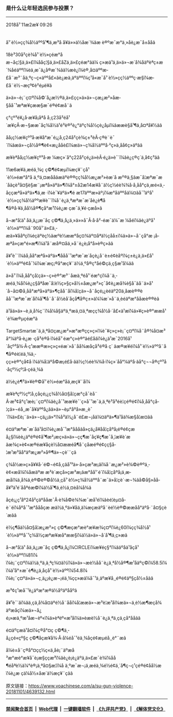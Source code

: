 ### 是什么让年轻选民参与投票？ 
------------------------

<div class="published">
 <span class="date" title="ä¸­å½æ¶é´">
  <time datetime="2018-11-02T09:26:00+08:00">
   2018å¹´11æ2æ¥ 09:26
  </time>
 </span>
</div>
<br/>
<div class="wsw">
 <p lang="EN-US" paraeid="{d83365a2-3f54-447a-a7a0-96833318688b}{230}" paraid="163737797" xml:lang="EN-US">
  å¹´è½»çç¾å½äººå¹¶ä¸æ³å å¥ä»»ä½åæ´¾ãæ è®ºæ¯æ°ä¸»åè¿æ¯å±ååã
 </p>
 <p lang="EN-US" paraeid="{2019d035-df8c-4191-aaf3-67abf4ac0245}{145}" paraid="384921736" xml:lang="EN-US">
  18è³30å²çè¾å¹´è½»çéæ°åæ¬åç¦§ä¸ä»£ï¼ååç¦§ä¸ä»£åZä¸ä»£çéæ°ãä¼ ç»æä¹ä¸ä»ä»¬æ´å¾åäºèªç±æ´¾åéäººï¼èä¸æ¯ä¿å®æ´¾ãä½æè¿ï¼è®¸å¤äººæ­£å¨æ³¨åä¸ºç¬ç«äººå£«ãè¿æä¸äºäººï¼ç¹å«æ¯å¹´è½»çç½äººç·æ§ï¼æ­£å¨è½¬æçº¢è²éµè¥ã
 </p>
 <p lang="EN-US" paraeid="{f839d484-1104-4f37-8ae6-425548380ed9}{110}" paraid="1126525194" xml:lang="EN-US">
  ä»ä»¬è¡¨ç¤ºï¼å©´å¿æ½®ä¸ä»£çç»ä»ä»¬çæ¿æ²»åæ­§åå¯¹æªæ¥çææ§æ¯é®é¢æå¨ã
 </p>
 <p lang="EN-US" paraeid="{f839d484-1104-4f37-8ae6-425548380ed9}{179}" paraid="2105373918" xml:lang="EN-US">
  ç°çº³è¥¿å·æ¥å¡åªå å¸ç23å²éå¹´æ¥çÂ·æ¬§ææ¯åç¾å½ä¹é³è®²è¿°äºç¾å½çè¿åµï¼âææè§å¹¶ä¸å¤ªå¥½ãâ
 </p>
 <p lang="EN-US" paraeid="{5bed68a5-d756-4c06-bd93-69028cad1340}{26}" paraid="398064456" xml:lang="EN-US">
  åå¡ç½æ¥çº³å·æ¥å°æ¯é¡¿å¸ç24å²çè¾ç±³èÂ·ç®è¨è¯´ï¼âæä»¬çå½å®¶è¢«æ¿ååè£ï¼æä»¬ç¾å½äººå·²ç»ä¸åå¢ç»äºãâ
 </p>
 <p lang="EN-US" paraeid="{5bed68a5-d756-4c06-bd93-69028cad1340}{170}" paraid="1352996801" xml:lang="EN-US">
  æ¥èªåå¡ç½æ¥çº³å·æ ¼æç»´å°ç22å²çé¿ä»èÂ·é¿ä»è¯´ï¼âè¿ç®ç´ä¸å¢ç³ãâ
 </p>
 <p lang="EN-US" paraeid="{9660117b-4405-4b23-9fbb-736a240b45ec}{11}" paraid="854221271" xml:lang="EN-US">
  11æ6æ¥ä¸­æéä¸¾ç ç©¶é¢æµï¼æç¥¨çå¹´è½»éæ°å°å ä¸ºä¸¤æååãæäºè®®çç¾å½æ¿æ²»èæ´å æ²®ä¸§ãæ¯å¦æªæ¯æ´åãçè³å¤§è§æ¨¡æªå»äºä»¶ï¼å°±å2æ14æ¥å¨ä½ç½éè¾¾å·å¸åå°çä¸æé«ä¸­åççæªå»äºä»¶ä¸æ ·ï¼è¯¥äºä»¶é æ17äººæ­»äº¡ï¼æ°åäººåä¼¤ãå¯¹äºå¹´è½»çç¾å½äººæ¥è¯´ï¼å¨è¿ä¸ªæªæ¯æ´åè¿è¶å¶å®å·¥ä¸åå½å®¶çå°æ¹ï¼è¿æ çæ¯ä¸¥é·çæå»ã
 </p>
 <p lang="EN-US" paraeid="{dc121b31-90fb-4a61-b32b-5005a95fe319}{149}" paraid="55556970" xml:lang="EN-US">
  å¬æ°å­¦ä¹ åä¸ä¿¡æ¯åç ç©¶ä¸­å¿ä¸»ä»»å¯Â·å·å²-éæ¯ä¼¯æ ¼åéï¼âè¿äºå¹´è½»äººï¼å¨90å¹´ä»£ä¸­æä»¥ååºçï¼éçäºèç½ãæºè½ææºåç¤¾äº¤åªä½çåå±ï¼ä»ä»¬å¨çå°æ ¡å­æªå»çæ°é»æ¶ï¼ä¹å¨æå®¤åä¸»å¨è¿è¡å°å»è®­ç»ãâ
 </p>
 <p lang="EN-US" paraeid="{a224661f-1040-491d-9b95-07dc7b110e1d}{80}" paraid="931893363" xml:lang="EN-US">
  å¥¹è¯´ï¼âå¸åå°æªå»äºä»¶ååå¯¹æªæ¯æ´åçè¿å¨è±é¢èåºï¼ç±è¿ä¸ä»£å¹´è½»äººé¢å¯¼ï¼æ´æç¡®å°æç¥¨ä½ä¸ºå®ç°åé©çä¸ç§æ¹å¼ãâ
 </p>
 <p lang="EN-US" paraeid="{a224661f-1040-491d-9b95-07dc7b110e1d}{184}" paraid="1996044936" xml:lang="EN-US">
  ä»å¹´ï¼å¸åå°çå­¦çä»¬ç»è®°æ³¨åæä¸ºéå¹´éæ°çï¼å¨ä¸­æéä¸¾åï¼è¿ç§åªåæ¯å¦è½ç»§ç»­å½±åæ¿æ²»ç¯å¢è¿æå¾è§å¯ãå¨ä»å¹´å¬å¤©å¸åå°æªå»äºä»¶çå­å¨åï¼å­¦çä»¬å¨åçé¡¿èéäº20ä¸åæè®®èåå¯¹æªæ¯æ´åï¼å¹¶å¨å¨å½èå´åçå¶å®ç±»ä¼¼æ´»å¨ä¸­èéäºæ°ååæè®®èã
 </p>
 <p lang="EN-US" paraeid="{dea28625-8015-43ea-8476-bbbbdae3a6c9}{117}" paraid="1065974863" xml:lang="EN-US">
  ä¹åä»ä»¬è¸ä¸å¾ç¨ï¼å¼å§äºä¸ºæä¸¤ä¸ªæçç¾å½å·´å£«ä¹æï¼ä»¥ç»è®°ææå¹´é¾æ®µçéæ°ã
 </p>
 <p lang="EN-US" paraeid="{dea28625-8015-43ea-8476-bbbbdae3a6c9}{197}" paraid="798599484" xml:lang="EN-US">
  TargetSmartæ¯ä¸ä¸ªå¤çæ¿æ²»æ°æ®çç»ç»ï¼è¯¥ç»ç»è¡¨ç¤ºï¼å¨å®¾å¤æ³å°¼äºå·è¿æ ·çå³é®å·ï¼éå¹´éæ°ç»è®°âé£åâï¼è¿ä¹æ¯2016å¹´åçº³å¾·Â·ç¹ææ®æ»ç»ç«éæ´»å¨åå¾æåçå³é®å ç´ ãæ®æ¥éï¼å¹´è½»äººå¨å¶å®éè¦éä¸¾ä¸­çç»è®°çå¢å ï¼ä¾å¦äºå©æ¡é£å·ãä½ç½éè¾¾å·ï¼ç»´åå°¼äºå·ãå°ç¬¬å®çº³å·åçº½çº¦å·çéä¸¾ã
 </p>
 <p lang="EN-US" paraeid="{f3dca5fc-3e74-418b-b593-cf373b0cde81}{121}" paraid="1406307091" xml:lang="EN-US">
  ä½è¿è¶³ä»¥è®©å¹´è½»éæ°åä¸æç¥¨åï¼
 </p>
 <p lang="EN-US" paraeid="{f3dca5fc-3e74-418b-b593-cf373b0cde81}{168}" paraid="1987630508" xml:lang="EN-US">
  æ¥èªçº½çº¦å¸çåçé¡¿ç¾å½å¤§å­¦çæ°çå¯èå¨Â·æ³¢å°ç¹æè¡¨ç¤ºï¼âè¿å¯¹ææ¥è¯´ç»å¯¹æ¯ä¸ä¸ªè³å³éè¦çé®é¢ï¼å¸åå°çå­¦çä»¬éå¸¸æ¯å¥äººå¿ãä»ä»¬èµ°åºå»æ¸¸è¯´ï¼ä»£è¡¨ä»ä»¬çä¿¡ä»°ï¼å³ä½¿å¨é£æ¬¡åä¼¤äºä»¶ä¹åä¾æ§å¦æ­¤ãâ
 </p>
 <p lang="EN-US" paraeid="{9428e4d5-c015-41e6-b985-d06d8101f998}{92}" paraid="1150557481" xml:lang="EN-US">
  é¤äºæªæ¯æ´åä¹å¤ï¼è¿æå¯¹æ°åååãå»çä¿å¥åå­¦çåºå¡é®é¢çæå¿§ï¼èè¿äºé®é¢å¹¶æ²¡æç»ä»ä»¬çç¶æ¯åç¥ç¶æ¯å¸¦æ¥è´æãæ¾ç»è¢«æ®éæ¥åçè½å¤ææéå¶å¨çåæé®é¢çç§å­¦æ¹æ³åå°äºæ¿æ²»å®¶ä»¬çè´¨çã
 </p>
 <p lang="EN-US" paraeid="{9428e4d5-c015-41e6-b985-d06d8101f998}{241}" paraid="1096852624" xml:lang="EN-US">
  ç¾å½æ»ç»å¥¥å·´é©¬é¢å¸çâå¹³ä»·å»çæ³æ¡âï¼å¨æ¿æ²»è¾©è®ºä¸­è¢«æå¼ï¼åæäºæ æ³è´æçå»çæ³æ¡ãæ°åå¹´é´ï¼å­¦çåºå¡ä¸æ­æåï¼ä¸å¾ä¸è®©è®©å½ä¸çå¹´è½»ç¾å½äººå¨æ¯ä»å­¦çè´·æ¬¾ãå©å§»åå­å¥³ä¹é´ååºéæ©ï¼ä½å¹¶ä¸è½ä¸¤èå¼å¾ã
 </p>
 <p lang="EN-US" paraeid="{9fff10df-8a77-4de6-b4f5-a13643903b75}{4}" paraid="869924083" xml:lang="EN-US">
  åçé¡¿ç¹åº24å²çäºååæ¯Â·è¾å©è¾¾æ¯æå¹éï¼âèé¦èµ¤å­è¨èï¼åºå¯¹æ°åååçæ æä½ä¸ºä»¥åä¸ä¼æçæäºå¨èé½è®©ææåå°äºå·¨å¤§çè´æãâ
 </p>
 <p lang="EN-US" paraeid="{9fff10df-8a77-4de6-b4f5-a13643903b75}{133}" paraid="1675930061" xml:lang="EN-US">
  è½ç¶åä½å¤§å­¦æ¿æ²»ç ç©¶æçæ°æè°æ¥æ¾ç¤ºï¼è¿60ï¼çç¾å½å¹´è½»äººå¯¹ç¾å½çæªæ¥æå°ææ§ï¼ä½ä»ä»¬å´å¹¶ä¸ç»æã
 </p>
 <p lang="EN-US" paraeid="{271391e2-bc13-4a56-ad48-e0b5dfb9ffa7}{30}" paraid="632541762" xml:lang="EN-US">
  å¬æ°å­¦ä¹ åä¸ä¿¡æ¯åç ç©¶ä¸­å¿ï¼CIRCLEï¼æ¥éç§°ï¼âäºåä¹åçå¹´è½»äººï¼81ï¼ï¼è¡¨ç¤ºï¼ä½ä¸ºä¸ä¸ªç¾¤ä½ï¼ä»ä»¬æè½åå¨è¿ä¸ªå½å®¶æ¹åäºç©ï¼58.5ï¼ï¼ä¹å°±æ¯è¶è¿ä¸åçå¹´è½»äººï¼54.8ï¼ï¼è¡¨ç¤ºä»ä»¬ç¸ä¿¡è¿æ¬¡éä¸¾çç»æä¼å¯¹ä¸äºæ¥å¸¸é®é¢äº§çå½±åãâ
 </p>
 <p lang="EN-US" paraeid="{271391e2-bc13-4a56-ad48-e0b5dfb9ffa7}{91}" paraid="1195783720" xml:lang="EN-US">
  æ³¢ç¹æå¯¹è¿äºæ°æ®ä½åºäºååºã
 </p>
 <p lang="EN-US" paraeid="{271391e2-bc13-4a56-ad48-e0b5dfb9ffa7}{249}" paraid="1375436437" xml:lang="EN-US">
  å¥¹è¯´ãï¼âä¸çä¸å¾å¤äºé½å¨ååï¼å¦ææä»¬æ³è¦æ¹åï¼æä»¬ä¸è½æ¶æç­å¾äºæåçï¼æä»¬å¿é¡»æä¸ºæ¹åæ¬èº«ï¼ä»èªèº«æ¹åï¼ä»èæè½å¨è¿ä¸ªä¸çä¸çå°ååãâ
 </p>
 <p lang="EN-US" paraeid="{b469d1b2-566b-476c-a998-268dfa11f022}{100}" paraid="857567296" xml:lang="EN-US">
  é¤äºç­æä¹å¤ï¼ç®å°¤ç ç©¶ä¸­å¿çé«çº§ç ç©¶åçæ¥å¾·Â·å¼éå¯¹éä¸¾åçé¢æµéå¸¸è°¨æã
 </p>
 <p lang="EN-US" paraeid="{b469d1b2-566b-476c-a998-268dfa11f022}{174}" paraid="1718428145" xml:lang="EN-US">
  å¼è±å¨ç®å°¤çç½ç«ä¸åè¡¨äºæå³æ°æè°æ¥å¯è¡æ§ççæ³ï¼âè¿è¡è¿äºä¸ä»£æ¯è¾ï¼åå¶éåªè½ä¼°è®¡ä¸ªå¤§æ¦ï¼å ä¸ºæ¯æ¬¡ä¸­æéä¸¾é½é¢ä¸´å¶ç¬ç¹çé®é¢åå½æï¼è¿æ çä¼å½±åæ´ä½æç¥¨çãâ
 </p>
</div>

原文链接：https://www.voachinese.com/a/su-gun-violence-20181101/4639132.html


------------------------
#### [禁闻聚合首页](https://github.com/gfw-breaker/banned-news/blob/master/README.md) &nbsp;|&nbsp; [Web代理](https://github.com/gfw-breaker/open-proxy/blob/master/README.md) &nbsp;|&nbsp;  [一键翻墙软件](https://github.com/gfw-breaker/nogfw/blob/master/README.md) &nbsp;|&nbsp; [《九评共产党》](https://github.com/gfw-breaker/9ping.md/blob/master/README.md#九评之一评共产党是什么) &nbsp;|&nbsp; [《解体党文化》](https://github.com/gfw-breaker/jtdwh.md/blob/master/README.md#绪论)